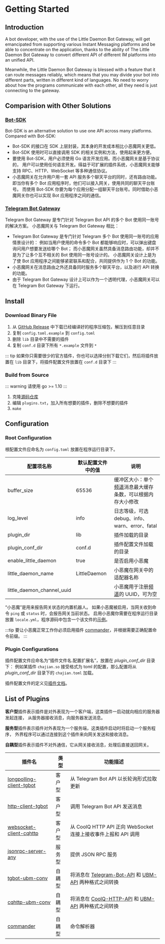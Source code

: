 # Getting Started

## Introduction

A bot developer, with the use of the Little Daemon Bot Gateway,
will get emancipated from supporting various Instant Messaging platforms
and be able to concentrate on the application,
thanks to the ability of The Little Daemon Bot Gateway
to convert different API of different IM platforms into an unified API.

Meanwhile, the Little Daemon Bot Gateway is blessed with a feature that
it can route messages reliably, which means that you may divide your
bot into different parts, written in different kind of languages.
No need to worry about how the programs communicate with each other,
all they need is just connecting to the gateway.

## Comparision with Other Solutions

### [Bot-SDK](https://github.com/projectriri/bot-sdk)

Bot-SDK is an alternative solution to use one API across many platforms.
Compared with Bot-SDK:


+ Bot-SDK 的接口在 SDK 上层封装，其本身的开发成本相比小恶魔网关更低。
+ Bot-SDK 使用时可以直接调用 SDK 的相关实例和方法，使用起来更方便。
+ 要使用 Bot-SDK，用户必须使用 Go 语言开发应用。而小恶魔网关是基于协议的，
用户可以使用任何语言开发。得益于可扩展的插件系统，小恶魔网关能够支持 RPC、HTTP、WebSocket 等多种通信协议。
+ 小恶魔网关在允许用户用一套 API 服务多个聊天平台的同时，还有路由功能。
即当你有多个 Bot 应用程序时，他们可以接入网关，使用共同的聊天平台账号。
而使用 Bot-SDK 你要为每个应用分配一组聊天平台账号。同时借助小恶魔网关你也可以实现 Bot 应用程序之间的通信。

### [Telegram Bot Gateway](https://gitlab.com/FiveYellowMice/telegram-bot-gateway)

Telegram Bot Gateway 是专门针对 Telegram Bot API 的多个 Bot 使用同一账号的解决方案。
小恶魔网关与 Telegram Bot Gateway 相比：

+ Telegram Bot Gateway 是专门针对 Telegram 多个 Bot 使用同一账号的应用情景设计的：
例如当用户使用的命令多个 Bot 都能够响应时，可以弹出键盘询问用户想要发送给哪个 Bot；
而小恶魔网关虽然具备消息路由功能，却并不是为了让多个互不相关的 Bot 使用同一账号设计的。
小恶魔网关设计上是为了使 Bot 应用程序之间能够紧密联系和配合，共同提供作为 1 个 Bot 的功能。
+ 小恶魔网关在消息路由之外还具备同时服务多个聊天平台，以及进行 API 转换的功能。
+ 由于 Telegram Bot Gateway 设计上可以作为一个透明代理，小恶魔网关可以在 Telegram Bot Gateway 下运行。

## Install

### Download Binary File

1. 从 [GitHub Release](https://github.com/projectriri/bot-gateway/releases)
中下载已经编译好的程序压缩包，解压到任意目录
2. 复制 `config.toml.example` 到 `config.toml`
3. 删除 `lib` 目录中不需要的插件
4. 复制 `conf.d` 目录下所有 `*.example` 文件到 `*`

::: tip
如果你只需要很少的官方插件，你也可以选择分别下载它们，然后将插件放置在
`lib` 目录下，将插件配置文件放置在 `conf.d` 目录下
:::

### Build from Source

::: warning
请使用 go >= 1.10
:::

1. 克隆[源码仓库](https://github.com/projectriri/bot-gateway)
2. 编辑 `plugins.txt`，加入所有想要的插件，删除不想要的插件
3. `make`

## Configuration

### Root Configuration

根配置文件应命名为 `config.toml` 放置在程序运行目录下。

| 配置项名称 | 默认配置文件中的值 | 说明 |
| --- | --- | --- |
| buffer_size | 65536 | 缓冲区大小：单个[频道](/docs/Concept.html#频道)消息最大缓存条数，可以根据内存大小修改 |
| log_level | info | 日志等级，可选 debug、info、warn、error、fatal |
| plugin_dir | lib | 插件加载的目录 |
| plugin_conf_dir | conf.d | 插件配置文件加载的目录 |
| enable_little_daemon | true | 是否启用小恶魔 |
| little_daemon_name | LittleDaemon | 小恶魔在网关中的适配器名称 |
| little_daemon_channel_uuid | | 小恶魔用于注册[频道](/docs/Concept.html#频道)的 UUID，可为空 |

“小恶魔”是用来报告网关状态的内置机器人。
如果小恶魔被启用，当网关收到命令 `ping` 或 `status` 时，会报告网关当前状态。
启用小恶魔你需要在程序运行目录放置 `locale.yml`，程序源码中包含一个该文件的[示例](https://github.com/projectriri/bot-gateway/blob/master/locale.yml)。

:::tip
要让小恶魔正常工作你必须启用插件 [commander](/docs/Plugins.html#commander)，并根据需要正确配置命令前缀。
:::

### Plugin Configurations

插件配置文件应命名为“插件文件名.配置扩展名”，放置在 *plugin_conf_dir* 目录下：
例如某插件 `chajian.so` 接受格式为 toml 的配置，那么配置将从 *plugin_conf_dir*
目录下的 `chajian.toml` 加载。

插件配置文件的定义见[插件文档](/docs/Plugins.html)。

## List of Plugins

**客户型**插件表示插件是对外表现为一个客户端，这类插件一启动就向相应的服务器发起连接，
从服务器接收消息，向服务器发送消息。

**服务型**插件表示插件对外表现为一个服务端，这类插件启动时将启动一个服务程序，
外界程序可以通过连接到这个插件来向网关发送和接收消息。

**自耦型**插件表示插件不对外通信，它从网关接收消息，处理后直接送回网关。

| 插件名 | 类型 | 功能描述 |
| --- | --- | --- |
| [longpolling-client-tgbot](/docs/Plugins.html#longpolling-client-tgbot) | 客户型 | 从 Telegram Bot API 以长轮询形式拉取更新 |
| [http-client-tgbot](/docs/Plugins.html#http-client-tgbot) | 客户型 | 调用 Telegram Bot API 发送消息 |
| [websocket-client-cqhttp](/docs/Plugins.html#websocket-client-cqhttp) | 客户型 | 从 CoolQ HTTP API 正向 WebSocket 连接上接收事件上报和 API 调用 |
| [jsonrpc-server-any](/docs/Plugins.html#jsonrpc-server-any) | 服务型 | 提供 JSON RPC 服务 |
| [tgbot-ubm-conv](/docs/Plugins.html#tgbot-ubm-conv) | 自耦型 | 将消息在 [Telegram-Bot-API](/docs/Formats.html) 和 [UBM-API](/docs/Formats.html) 两种格式之间转换 |
| [cqhttp-ubm-conv](/docs/Plugins.html#cqhttp-ubm-conv) | 自耦型 | 将消息在 [CoolQ-HTTP-API](/docs/Formats.html) 和 [UBM-API](/docs/Formats.html) 两种格式之间转换 |
| [commander](/docs/Plugins.html#commander) | 自耦型 | 命令解析器 |
